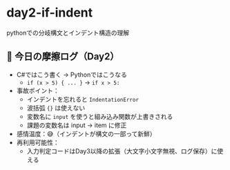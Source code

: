 # day2-if-indent
pythonでの分岐構文とインデント構造の理解

## 🧪 今日の摩擦ログ（Day2）
- C#ではこう書く → Pythonではこうなる
  - `if (x > 5) { ... }` → `if x > 5:`
- 事故ポイント：
  - インデントを忘れると `IndentationError`
  - 波括弧 `{}` は使えない
  - 変数名に `input` を使うと組み込み関数が上書きされる
  - 課題の変数名は input -> item に修正
- 感情温度：😅（インデントが構文の一部って新鮮）
- 再利用可能性：
  - 入力判定コードはDay3以降の拡張（大文字小文字無視、ログ保存）に使える
